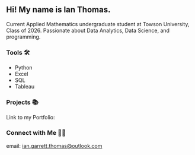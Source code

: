 ## Hi! My name is Ian Thomas. 
Current Applied Mathematics undergraduate student at Towson University, Class of 2026.
Passionate about Data Analytics, Data Science, and programming.

### Tools 🛠️
- Python
- Excel
- SQL
- Tableau

### Projects 📚
Link to my Portfolio: 

### Connect with Me 👋🏻
email: ian.garrett.thomas@outlook.com
